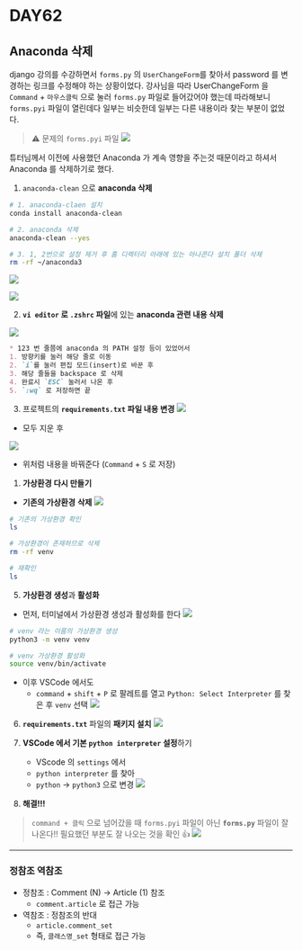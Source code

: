# DAY62

## Anaconda 삭제

django 강의를 수강하면서 `forms.py` 의 `UserChangeForm`를 찾아서 password 를 변경하는 링크를 수정해야 하는 상황이었다.
강사님을 따라 UserChangeForm 을 `Command` + `마우스클릭` 으로 눌러 `forms.py` 파일로 들어갔어야 했는데 따라해보니
`forms.pyi` 파일이 열린데다 일부는 비슷한데 일부는 다른 내용이라 찾는 부분이 없었다.


> ⚠️ 문제의 `forms.pyi` 파일
![](/img/241219_forms_pyi.png)


튜터님께서 이전에 사용했던 Anaconda 가 계속 영향을 주는것 때문이라고 하셔서 Anaconda 를 삭제하기로 했다.

1. `anaconda-clean` 으로 **anaconda 삭제**

```bash
# 1. anaconda-claen 설치
conda install anaconda-clean

# 2. anaconda 삭제
anaconda-clean --yes

# 3. 1, 2번으로 설정 제거 후 홈 디렉터리 아래에 있는 아나콘다 설치 폴더 삭제
rm -rf ~/anaconda3

```

![](/img/241219_conda_clean.png)

![](/img/241219_vi_zsh.png)


2. **`vi editor` 로 `.zshrc` 파일**에 있는 **anaconda 관련 내용 삭제**

![](/img/241219_vi_editor.png)


```markdown
* 123 번 줄쯤에 anaconda 의 PATH 설정 등이 있었어서
1. 방향키를 눌러 해당 줄로 이동
2. `i`를 눌러 편집 모드(insert)로 바꾼 후
3. 해당 줄들을 backspace 로 삭제
4. 완료시 `ESC` 눌러서 나온 후
5. `:wq` 로 저장하면 끝
```


3. 프로젝트의 **`requirements.txt` 파일 내용 변경**
![](/img/241219_requirements_anaconda.png)
* 모두 지운 후

![](/img/241219_requirements.png)
* 위처럼 내용을 바꿔준다 (`Command` + `S` 로 저장)

1. **가상환경 다시 만들기**

* **기존의 가상환경** **삭제**
![](/img/241219_rm_rf.png)
```bash
# 기존의 가상환경 확인
ls

# 가상환경이 존재하므로 삭제
rm -rf venv

# 재확인
ls
```

5. **가상환경 생성**과 **활성화**
* 먼저, 터미널에서 가상환경 생성과 활성화를 한다
![](/img/241219_source_bin.png)
```bash
# venv 라는 이름의 가상환경 생성
python3 -m venv venv

# venv 가상환경 활성화
source venv/bin/activate
```

* 이후 VSCode 에서도 
  * `command` + `shift` + `P` 로 팔레트를 열고 `Python: Select Interpreter` 를 찾은 후 `venv` 선택
![](/img/241219_select_inter.png)

6. **`requirements.txt`** 파일의 **패키지 설치**
![](/img/241219_install_requirements.png)

7. **VSCode 에서 기본 `python interpreter` 설정**하기
   * VScode 의 `settings` 에서
    * `python interpreter` 를 찾아
    * `python` -> `python3` 으로 변경
![](/img/241219_python_setting.png)


8. **해결!!!**

> `command + 클릭` 으로 넘어갔을 때 `forms.pyi` 파일이 아닌 **`forms.py`** 파일이 잘 나온다!!
> 필요했던 부분도 잘 나오는 것을 확인 👍
![](/img/241219_forms_py.png)


---

### 정참조 역참조
* 정참조 : Comment (N) -> Article (1) 참조
  * `comment.article` 로 접근 가능
* 역참조 : 정참조의 반대
  * `article.comment_set`
  * 즉, `클래스명_set` 형태로 접근 가능